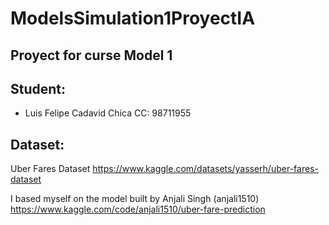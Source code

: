 # **ModelsSimulation1ProyectIA**
Proyect for curse Model 1
---

## **Student:**
* Luis Felipe Cadavid Chica  CC: 98711955

## **Dataset:**
Uber Fares Dataset 
https://www.kaggle.com/datasets/yasserh/uber-fares-dataset

I based myself on the model built by Anjali Singh (anjali1510)
https://www.kaggle.com/code/anjali1510/uber-fare-prediction
